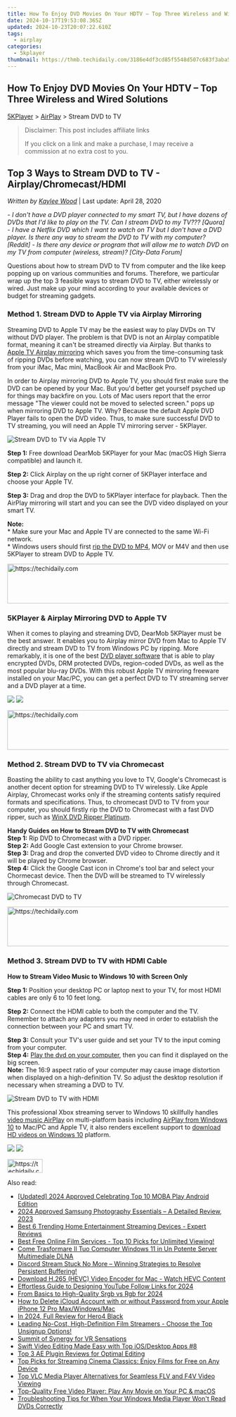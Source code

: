 ```yaml
---
title: How To Enjoy DVD Movies On Your HDTV – Top Three Wireless and Wired Solutions
date: 2024-10-17T19:53:08.365Z
updated: 2024-10-23T20:07:22.610Z
tags:
  - airplay
categories:
  - 5kplayer
thumbnail: https://thmb.techidaily.com/3186e4df3cd85f5548d507c683f3aba596cb59805e7e3afa70cfb9fc8a32b29d.jpg
---
```


## How To Enjoy DVD Movies On Your HDTV – Top Three Wireless and Wired Solutions

[5KPlayer](https://tools.techidaily.com/5kplayer/products/) \> [AirPlay](https://tools.techidaily.com/5kplayer/airplay/) \> Stream DVD to TV

>  Disclaimer: This post includes affiliate links
>
>  If you click on a link and make a purchase, I may receive a commission at no extra cost to you.
>

## Top 3 Ways to Stream DVD to TV - Airplay/Chromecast/HDMI

 _Written by [Kaylee Wood](https://www.quora.com/profile/Amanda-Hu-21)_ | Last update: April 28, 2020

_\- I don't have a DVD player connected to my smart TV, but I have dozens of DVDs that I'd like to play on the TV. Can I stream DVD to my TV??? \[Quora\]_ 
 _\- I have a Netflix DVD which I want to watch on TV but I don't have a DVD player. Is there any way to stream the DVD to TV with my computer? \[Reddit\]_ 
 _\- Is there any device or program that will allow me to watch DVD on my TV from computer (wireless, stream)? \[City-Data Forum\]_ 

Questions about how to stream DVD to TV from computer and the like keep popping up on various communities and forums. Therefore, we particular wrap up the top 3 feasible ways to stream DVD to TV, either wirelessly or wired. Just make up your mind according to your available devices or budget for streaming gadgets.

### Method 1\. Stream DVD to Apple TV via Airplay Mirroring

Streaming DVD to Apple TV may be the easiest way to play DVDs on TV without DVD player. The problem is that DVD is not an Airplay compatible format, meaning it can't be streamed directly via Airplay. But thanks to [Apple TV Airplay mirroring](https://tools.techidaily.com/5kplayer/airplay/) which saves you from the time-consuming task of ripping DVDs before watching, you can now stream DVD to TV wirelessly from your iMac, Mac mini, MacBook Air and MacBook Pro.

In order to Airplay mirroring DVD to Apple TV, you should first make sure the DVD can be opened by your Mac. But you'd better get yourself psyched up for things may backfire on you. Lots of Mac users report that the error message "The viewer could not be moved to selected screen." pops up when mirroring DVD to Apple TV. Why? Because the default Apple DVD Player fails to open the DVD video. Thus, to make sure successful DVD to TV streaming, you will need an Apple TV mirroring server - 5KPlayer. 

![Stream DVD to TV via Apple TV](https://www.5kplayer.com/airplay/img/mirror-desktop-0226.jpg)

**Step 1:** Free download DearMob 5KPlayer for your Mac (macOS High Sierra compatible) and launch it.

**Step 2:** Click Airplay on the up right corner of 5KPlayer interface and choose your Apple TV.

**Step 3:** Drag and drop the DVD to 5KPlayer interface for playback. Then the AirPlay mirroring will start and you can see the DVD video displayed on your smart TV.

**Note:**   
 \* Make sure your Mac and Apple TV are connected to the same Wi-Fi network.  
 \* Windows users should first [rip the DVD to MP4](https://tools.techidaily.com/winxdvd/products/), MOV or M4V and then use 5KPlayer to stream DVD to Apple TV.

<!-- affiliate ads begin -->
<a href="https://ephamedtechinc.pxf.io/c/5597632/2137208/26400" target="_top" id="2137208">
  <img src="//a.impactradius-go.com/display-ad/26400-2137208" border="0" alt="https://techidaily.com" width="728" height="90"/>
</a>
<img height="0" width="0" src="https://ephamedtechinc.pxf.io/i/5597632/2137208/26400" style="position:absolute;visibility:hidden;" border="0" />
<!-- affiliate ads end -->

### 5KPlayer & Airplay Mirroring DVD to Apple TV

When it comes to playing and streaming DVD, DearMob 5KPlayer must be the best answer. It enables you to Airplay mirror DVD from Mac to Apple TV directly and stream DVD to TV from Windows PC by ripping. More remarkably, it is one of the best [DVD player software](https://en.wikipedia.org/wiki/DVD%5Fplayer#Software) that is able to play encrypted DVDs, DRM protected DVDs, region-coded DVDs, as well as the most popular blu-ray DVDs. With this robust Apple TV mirroring freeware installed on your Mac/PC, you can get a perfect DVD to TV streaming server and a DVD player at a time.

[![](https://www.5kplayer.com/airplay/../button/freedownwhitewin.png)](https://tools.techidaily.com/5kplayer/products/) [![](https://www.5kplayer.com/airplay/../button/freedownbackmac.png)](https://tools.techidaily.com/5kplayer/products/) 

<!-- affiliate ads begin -->
<a href="https://appsumo.8odi.net/c/5597632/2049388/7443" target="_top" id="2049388">
  <img src="//a.impactradius-go.com/display-ad/7443-2049388" border="0" alt="https://techidaily.com" width="728" height="90"/>
</a>
<img height="0" width="0" src="https://appsumo.8odi.net/i/5597632/2049388/7443" style="position:absolute;visibility:hidden;" border="0" />
<!-- affiliate ads end -->

### Method 2\. Stream DVD to TV via Chromecast

Boasting the ability to cast anything you love to TV, Google's Chromecast is another decent option for streaming DVD to TV wirelessly. Like Apple Airplay, Chromecast works only if the streaming contents satisfy required formats and specifications. Thus, to chromecast DVD to TV from your computer, you should firstly rip the DVD to Chromecast with a fast DVD ripper, such as [WinX DVD Ripper Platinum](https://tools.techidaily.com/winxdvd/dvd-ripper-platinum/).

**Handy Guides on How to Stream DVD to TV with Chromecast**   
**Step 1:** Rip DVD to Chromecast with a DVD ripper.   
**Step 2:** Add Google Cast extension to your Chrome browser.  
**Step 3:** Drag and drop the converted DVD video to Chrome directly and it will be played by Chrome browser.  
**Step 4:** Click the Google Cast icon in Chrome's tool bar and select your Chormecast device. Then the DVD will be streamed to TV wirelessly through Chromecast.

![Chromecast DVD to TV](https://www.5kplayer.com/airplay/img/stream-chromecast-to-tv.jpg) 

<!-- affiliate ads begin -->
<a href="https://appsumo.8odi.net/c/5597632/2118325/7443" target="_top" id="2118325">
  <img src="//a.impactradius-go.com/display-ad/7443-2118325" border="0" alt="https://techidaily.com" width="728" height="90"/>
</a>
<img height="0" width="0" src="https://appsumo.8odi.net/i/5597632/2118325/7443" style="position:absolute;visibility:hidden;" border="0" />
<!-- affiliate ads end -->

### Method 3\. Stream DVD to TV with HDMI Cable

**How to Stream Video Music to Windows 10 with Screen Only**

**Step 1:** Position your desktop PC or laptop next to your TV, for most HDMI cables are only 6 to 10 feet long.

**Step 2:** Connect the HDMI cable to both the computer and the TV.   
 Remember to attach any adapters you may need in order to establish the connection between your PC and smart TV.

**Step 3:** Consult your TV's user guide and set your TV to the input coming from your computer.   
**Step 4:** [Play the dvd on your computer](https://tools.techidaily.com/5kplayer/video-music-player/), then you can find it displayed on the big screen.  
**Note:** The 16:9 aspect ratio of your computer may cause image distortion when displayed on a high-definition TV. So adjust the desktop resolution if necessary when streaming a DVD to TV.

![Stream DVD to TV with HDMI](https://www.5kplayer.com/airplay/img/laptop-hdmi-mp-0226.jpg) 

This professional Xbox streaming server to Windows 10 skillfully handles [video music AirPlay](https://tools.techidaily.com/5kplayer/airplay/) on multi-platform basis including [AirPlay from Windows 10](https://tools.techidaily.com/5kplayer/airplay/) to Mac/PC and Apple TV, it also renders excellent support to [download HD videos on Windows 10](https://tools.techidaily.com/5kplayer/youtube-download/) platform.

[![](https://www.5kplayer.com/airplay/../button/freedownwhitewin.png)](https://tools.techidaily.com/5kplayer/products/) [![](https://www.5kplayer.com/airplay/../button/freedownbackmac.png)](https://tools.techidaily.com/5kplayer/products/)

<!-- affiliate ads begin -->
<a href="https://25home.pxf.io/c/5597632/2148634/16836" target="_top" id="2148634">
  <img src="//a.impactradius-go.com/display-ad/16836-2148634" border="0" alt="https://techidaily.com" width="80" height="31"/>
</a>
<img height="0" width="0" src="https://25home.pxf.io/i/5597632/2148634/16836" style="position:absolute;visibility:hidden;" border="0" />
<!-- affiliate ads end -->

<ins class="adsbygoogle"
     style="display:block"
     data-ad-format="autorelaxed"
     data-ad-client="ca-pub-7571918770474297"
     data-ad-slot="1223367746"></ins>

<ins class="adsbygoogle"
     style="display:block"
     data-ad-client="ca-pub-7571918770474297"
     data-ad-slot="8358498916"
     data-ad-format="auto"
     data-full-width-responsive="true"></ins>

<span class="atpl-alsoreadstyle">Also read:</span>
<div><ul>
<li><a href="https://screen-mirroring-recording.techidaily.com/updated-2024-approved-celebrating-top-10-moba-play-android-edition/"><u>[Updated] 2024 Approved Celebrating Top 10 MOBA Play Android Edition</u></a></li>
<li><a href="https://extra-support.techidaily.com/2024-approved-samsung-photography-essentials-a-detailed-review-2023/"><u>2024 Approved Samsung Photography Essentials – A Detailed Review, 2023</u></a></li>
<li><a href="https://media-tips.techidaily.com/best-6-trending-home-entertainment-streaming-devices-expert-reviews/"><u>Best 6 Trending Home Entertainment Streaming Devices - Expert Reviews</u></a></li>
<li><a href="https://media-tips.techidaily.com/best-free-online-film-services-top-10-picks-for-unlimited-viewing/"><u>Best Free Online Film Services - Top 10 Picks for Unlimited Viewing!</u></a></li>
<li><a href="https://media-tips.techidaily.com/come-trasformare-il-tuo-computer-windows-11-in-un-potente-server-multimediale-dlna/"><u>Come Trasformare Il Tuo Computer Windows 11 in Un Potente Server Multimediale DLNA</u></a></li>
<li><a href="https://win-blog.techidaily.com/1722979568702-discord-stream-stuck-no-more-winning-strategies-to-resolve-persistent-buffering/"><u>Discord Stream Stuck No More – Winning Strategies to Resolve Persistent Buffering!</u></a></li>
<li><a href="https://media-tips.techidaily.com/download-h265-hevc-video-encoder-for-mac-watch-hevc-content/"><u>Download H.265 (HEVC) Video Encoder for Mac - Watch HEVC Content</u></a></li>
<li><a href="https://youtube-zero.techidaily.com/tless-guide-to-designing-youtube-follow-links-for-2024/"><u>Effortless Guide to Designing YouTube Follow Links for 2024</u></a></li>
<li><a href="https://some-knowledge.techidaily.com/from-basics-to-high-quality-srgb-vs-rgb-for-2024/"><u>From Basics to High-Quality Srgb vs Rgb for 2024</u></a></li>
<li><a href="https://activate-lock.techidaily.com/how-to-delete-icloud-account-with-or-without-password-from-your-apple-iphone-12-pro-maxwindowsmac-by-drfone-ios/"><u>How to Delete iCloud Account with or without Password from your Apple iPhone 12 Pro Max/Windows/Mac</u></a></li>
<li><a href="https://some-techniques.techidaily.com/in-2024-full-review-for-hero4-black/"><u>In 2024, Full Review for Hero4 Black</u></a></li>
<li><a href="https://media-tips.techidaily.com/leading-no-cost-high-definition-film-streamers-choose-the-top-unsignup-options/"><u>Leading No-Cost, High-Definition Film Streamers - Choose the Top Unsignup Options!</u></a></li>
<li><a href="https://vp-tips.techidaily.com/summit-of-synergy-for-vr-sensations/"><u>Summit of Synergy for VR Sensations</u></a></li>
<li><a href="https://extra-lessons.techidaily.com/swift-video-editing-made-easy-with-top-iosdesktop-apps-8/"><u>Swift Video Editing Made Easy with Top iOS/Desktop Apps #8</u></a></li>
<li><a href="https://fox-access.techidaily.com/top-3-ae-plugin-reviews-for-optimal-editing/"><u>Top 3 AE Plugin Reviews for Optimal Editing</u></a></li>
<li><a href="https://media-tips.techidaily.com/top-picks-for-streaming-cinema-classics-enjoy-films-for-free-on-any-device/"><u>Top Picks for Streaming Cinema Classics: Enjoy Films for Free on Any Device</u></a></li>
<li><a href="https://media-tips.techidaily.com/top-vlc-media-player-alternatives-for-seamless-flv-and-f4v-video-viewing/"><u>Top VLC Media Player Alternatives for Seamless FLV and F4V Video Viewing</u></a></li>
<li><a href="https://media-tips.techidaily.com/top-quality-free-video-player-play-any-movie-on-your-pc-and-macos/"><u>Top-Quality Free Video Player: Play Any Movie on Your PC & macOS</u></a></li>
<li><a href="https://media-tips.techidaily.com/troubleshooting-tips-for-when-your-windows-media-player-wont-read-dvds-correctly/"><u>Troubleshooting Tips for When Your Windows Media Player Won't Read DVDs Correctly</u></a></li>
</ul></div>

